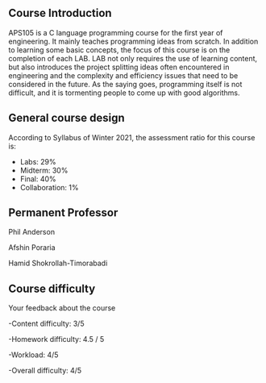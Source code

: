 ## Course Introduction
APS105 is a C language programming course for the first year of engineering. It mainly teaches programming ideas from scratch. In addition to learning some basic concepts, the focus of this course is on the completion of each LAB. LAB not only requires the use of learning content, but also introduces the project splitting ideas often encountered in engineering and the complexity and efficiency issues that need to be considered in the future. As the saying goes, programming itself is not difficult, and it is tormenting people to come up with good algorithms.

## General course design
According to Syllabus of Winter 2021, the assessment ratio for this course is:

- Labs: 29%
- Midterm: 30%
- Final: 40%
- Collaboration: 1%

## Permanent Professor
Phil Anderson

Afshin Poraria

Hamid Shokrollah-Timorabadi

## Course difficulty
Your feedback about the course

-Content difficulty: 3/5

-Homework difficulty: 4.5 / 5

-Workload: 4/5

-Overall difficulty: 4/5